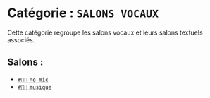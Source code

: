 # Catégorie : `SALONS VOCAUX`
Cette catégorie regroupe les salons vocaux et leurs salons 
textuels associés.

## Salons :
- [`#🎤︱no-mic`](1_no-mic.md)
- [`#🎵︱musique`](2_musique.md)
